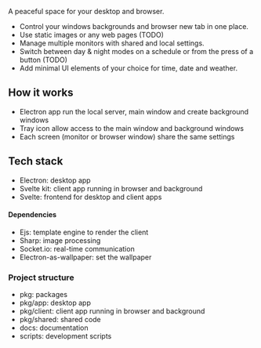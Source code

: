 A peaceful space for your desktop and browser.

- Control your windows backgrounds and browser new tab in one place.
- Use static images or any web pages (TODO)
- Manage multiple monitors with shared and local settings.
- Switch between day & night modes on a schedule or from the press of a button (TODO)
- Add minimal UI elements of your choice for time, date and weather.

## How it works

- Electron app run the local server, main window and create background windows
- Tray icon allow access to the main window and background windows
- Each screen (monitor or browser window) share the same settings

## Tech stack

- Electron: desktop app
- Svelte kit: client app running in browser and background
- Svelte: frontend for desktop and client apps

#### Dependencies

- Ejs: template engine to render the client
- Sharp: image processing
- Socket.io: real-time communication
- Electron-as-wallpaper: set the wallpaper

### Project structure

- pkg: packages
- pkg/app: desktop app
- pkg/client: client app running in browser and background
- pkg/shared: shared code
- docs: documentation
- scripts: development scripts
